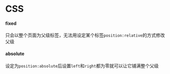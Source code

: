 # CSS

#### fixed

只会以整个页面为父级标签，无法用设定某个标签`position:relative`的方式修改父级



####  absolute

设定为`position:absolute`后设置`left`和`right`都为零就可以让它铺满整个父级